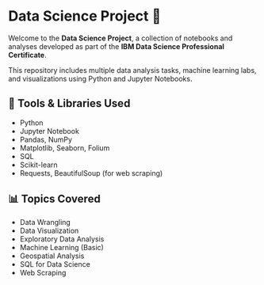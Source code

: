 # Data Science Project 🚀

Welcome to the **Data Science Project**, a collection of notebooks and analyses developed as part of the **IBM Data Science Professional Certificate**.

This repository includes multiple data analysis tasks, machine learning labs, and visualizations using Python and Jupyter Notebooks.


## 🧰 Tools & Libraries Used

- Python
- Jupyter Notebook
- Pandas, NumPy
- Matplotlib, Seaborn, Folium
- SQL
- Scikit-learn
- Requests, BeautifulSoup (for web scraping)

## 📊 Topics Covered

- Data Wrangling
- Data Visualization
- Exploratory Data Analysis
- Machine Learning (Basic)
- Geospatial Analysis
- SQL for Data Science
- Web Scraping
